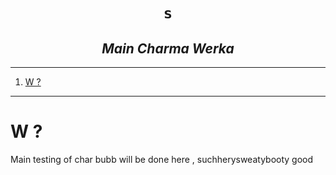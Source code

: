 
<h1 align="center"><code> s </code></h1>
<h2 align="center"><i> Main Charma Werka </i></h2>

---- 
1. [W ?](#w-)

----

# W ?

Main testing of char bubb will be done here , suchherysweatybooty good 

